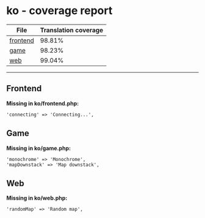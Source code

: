 <link rel="stylesheet" href="style.css">

# ko - coverage report

<table>
<thead>
    <tr>
        <th>File</th>
        <th colspan="2">Translation coverage</th>
    </tr>
</thead>
<tbody>
    <tr><td><a href="#">frontend</a></td><td>98.81%</td><td>
        <div class="pb">
            <span class="pb-fill" style="width: 98.81%;"></span>
        </div>
    </td></tr>
    <tr><td><a href="#">game</a></td><td>98.23%</td><td>
        <div class="pb">
            <span class="pb-fill" style="width: 98.23%;"></span>
        </div>
    </td></tr>
    <tr><td><a href="#">web</a></td><td>99.04%</td><td>
        <div class="pb">
            <span class="pb-fill" style="width: 99.04%;"></span>
        </div>
    </td></tr>
</tbody></table>

-----------------------

## Frontend

**Missing in ko/frontend.php:**

```
'connecting' => 'Connecting...',
```

## Game

**Missing in ko/game.php:**

```
'monochrome' => 'Monochrome',
'mapDownstack' => 'Map downstack',
```

## Web

**Missing in ko/web.php:**

```
'randomMap' => 'Random map',
```

